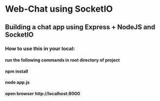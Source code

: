 # Web-Chat using SocketIO

## Building a chat app using Express + NodeJS and SocketIO

### How to use this in your local:

#### run the following commands in root directory of project

#### npm install

#### node app.js

#### open browser http://localhost:8000
